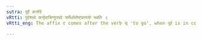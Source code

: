 ```yaml
---
sutra: पूर्वे कर्त्तरि
vRtti: पूर्वशब्दे कर्त्तृवाचिन्युपपदे सर्तेर्धातोष्टप्रत्ययो भवति ॥
vRtti_eng: The affix ट comes after the verb सृ 'to go', when पूर्व is in composition with it, denoting the agent.

---
```

